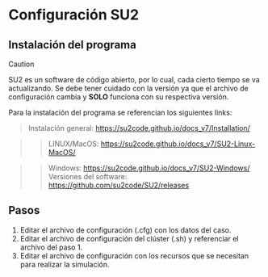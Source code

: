 # **Configuración SU2**

## **Instalación del programa**
> [!CAUTION]
> SU2 es un software de código abierto, por lo cual, cada cierto tiempo se va actualizando. Se debe tener cuidado con la versión ya que el archivo de configuración cambia y **SOLO** funciona con su respectiva versión.

Para la instalación del programa se referencian los siguientes links:
> Instalación general: https://su2code.github.io/docs_v7/Installation/

>> LINUX/MacOS: https://su2code.github.io/docs_v7/SU2-Linux-MacOS/

>> Windows: https://su2code.github.io/docs_v7/SU2-Windows/
> Versiones del software: https://github.com/su2code/SU2/releases

## **Pasos**
1. Editar el archivo de configuración (.cfg) con los datos del caso.
2. Editar el archivo de configuración del clúster (.sh) y referenciar el archivo del paso 1.
3. Editar el archivo de configuración con los recursos que se necesitan para realizar la simulación. 
